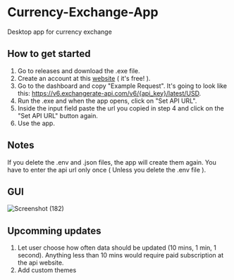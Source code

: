 # Currency-Exchange-App
 Desktop app for currency exchange

## How to get started
1. Go to releases and download the .exe file.
2. Create an account at this <a href="https://app.exchangerate-api.com">website</a> ( it's free! ).
3. Go to the dashboard and copy "Example Request". It's going to look like this: https://v6.exchangerate-api.com/v6/{api_key}/latest/USD.
4. Run the .exe and when the app opens, click on "Set API URL".
5. Inside the input field paste the url you copied in step 4 and click on the "Set API URL" button again.
6. Use the app.

## Notes
If you delete the .env and .json files, the app will create them again.
You have to enter the api url only once ( Unless you delete the .env file ).

## GUI
![Screenshot (182)](https://github.com/user-attachments/assets/8d2b5a3c-ade6-43a3-8406-b9ec79741499)

## Upcomming updates
1. Let user choose how often data should be updated (10 mins, 1 min, 1 second). Anything less than 10 mins would require paid subscription at the api website.
2. Add custom themes

